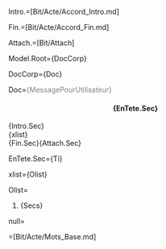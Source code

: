Intro.=[Bit/Acte/Accord_Intro.md]

Fin.=[Bit/Acte/Accord_Fin.md]

Attach.=[Bit/Attach]
  
Model.Root={DocCorp}

DocCorp={Doc}

Doc=<font color="grey">{MessagePourUtilisateur}</font><center><h4>{EnTete.Sec}</h4></center>{Intro.Sec}<br>{xlist}<br>{Fin.Sec}{Attach.Sec} 

EnTete.Sec={Ti}

xlist={Olist}

Olist=<ol><li>{Secs}</li></ol>

null=<b></b>

=[Bit/Acte/Mots_Base.md]